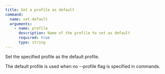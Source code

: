 ```yaml
---
title: Set a profile as default
command:
  name: set-default
  arguments:
    - name: profile
      description: Name of the profile to set as default
      required: true
      type: string
---
```


Set the specified profile as the default profile.

The default profile is used when no --profile flag is specified in commands.